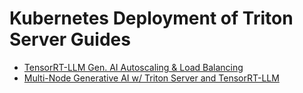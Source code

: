 # Kubernetes Deployment of Triton Server Guides

* [TensorRT-LLM Gen. AI Autoscaling &amp; Load Balancing](./TensorRT-LLM_Autoscaling_and_Load_Balancing/README.md)
* [Multi-Node Generative AI w/ Triton Server and TensorRT-LLM](./EKS_Multinode_Triton_TRTLLM/README.md)
